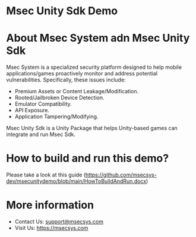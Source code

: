 # Msec Unity Sdk Demo
# About Msec System adn Msec Unity Sdk
Msec System is a specialized security platform designed to help mobile applications/games proactively monitor and address potential vulnerabilities. Specifically, these issues include:
- Premium Assets or Content Leakage/Modification.
- Rooted/Jailbroken Device Detection.
- Emulator Compatibility.
- API Exposure.
- Application Tampering/Modifying.
  
Msec Unity Sdk is a Unity Package that helps Unity-based games can integrate and run Msec Sdk.
# How to build and run this demo?
Please take a look at this guide (https://github.com/msecsys-dev/msecunitydemo/blob/main/HowToBuildAndRun.docx) 
# More information
- Contact Us: support@msecsys.com
- Visit Us: https://msecsys.com
